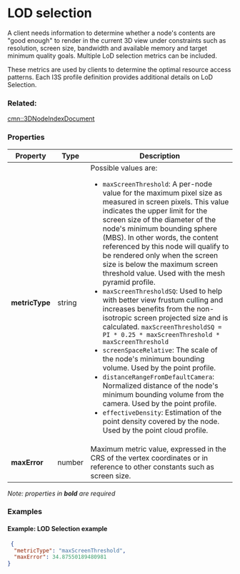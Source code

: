 # LOD selection

A client needs information to determine whether a node's contents are "good enough" to render in the current 3D view under constraints such as resolution, screen size, bandwidth and available memory and target minimum quality goals. Multiple LoD selection metrics can be included. 

These metrics are used by clients to determine the optimal resource access patterns. Each I3S profile definition provides additional details on LoD Selection.

### Related:

[cmn::3DNodeIndexDocument](3DNodeIndexDocument.cmn.md)
### Properties

| Property | Type | Description |
| --- | --- | --- |
| **metricType** | string | <div>Possible values are:<ul><li>`maxScreenThreshold`: A per-node value for the maximum pixel size as measured in screen pixels. This value indicates the upper limit for the screen size of the diameter of the node's minimum bounding sphere (MBS). In other words, the content referenced by this node will qualify to be rendered only when the screen size is below the maximum screen threshold value. Used with the mesh pyramid profile.</li><li>`maxScreenThresholdSQ`: Used to help with better view frustum culling and increases benefits from the non-isotropic screen projected size and is calculated. `maxScreenThresholdSQ = PI * 0.25 * maxScreenThreshold * maxScreenThreshold`</li><li>`screenSpaceRelative`: The scale of the node's minimum bounding volume. Used by the point profile.</li><li>`distanceRangeFromDefaultCamera`: Normalized distance of the node's minimum bounding volume from the camera. Used by the point profile.</li><li>`effectiveDensity`: Estimation of the point density covered by the node.  Used by the point cloud profile.</li></ul></div> |
| **maxError** | number | Maximum metric value, expressed in the CRS of the vertex coordinates or in reference to other constants such as screen size. |

*Note: properties in **bold** are required*

### Examples 

#### Example: LOD Selection example 

```json
 {
  "metricType": "maxScreenThreshold",
  "maxError": 34.87550189480981
} 
```

